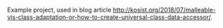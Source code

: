 Example project, used in blog article http://kosist.org/2018/07/malleable-vis-class-adaptation-or-how-to-create-universal-class-data-accessor/.

